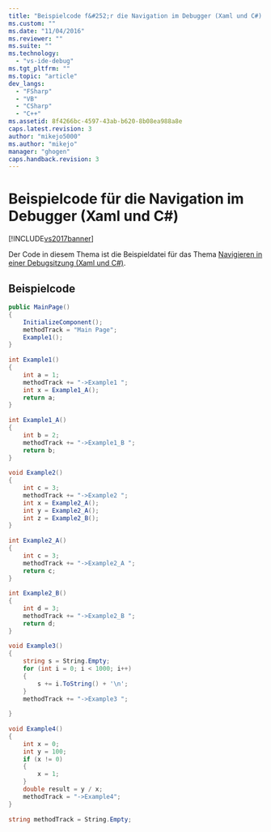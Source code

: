 ```yaml
---
title: "Beispielcode f&#252;r die Navigation im Debugger (Xaml und C#) | Microsoft Docs"
ms.custom: ""
ms.date: "11/04/2016"
ms.reviewer: ""
ms.suite: ""
ms.technology: 
  - "vs-ide-debug"
ms.tgt_pltfrm: ""
ms.topic: "article"
dev_langs: 
  - "FSharp"
  - "VB"
  - "CSharp"
  - "C++"
ms.assetid: 8f4266bc-4597-43ab-b620-8b08ea988a8e
caps.latest.revision: 3
author: "mikejo5000"
ms.author: "mikejo"
manager: "ghogen"
caps.handback.revision: 3
---
```

# Beispielcode f&#252;r die Navigation im Debugger (Xaml und C#)
[!INCLUDE[vs2017banner](../code-quality/includes/vs2017banner.md)]

Der Code in diesem Thema ist die Beispieldatei für das Thema [Navigieren in einer Debugsitzung \(Xaml und C\#\)](../debugger/navigate-a-debugging-session-in-visual-studio-xaml-and-csharp.md).  
  
## Beispielcode  
  
```c#  
public MainPage()  
{  
    InitializeComponent();  
    methodTrack = "Main Page";             
    Example1();  
}  
  
int Example1()  
{  
    int a = 1;  
    methodTrack += "->Example1 ";  
    int x = Example1_A();  
    return a;  
}  
  
int Example1_A()  
{  
    int b = 2;  
    methodTrack += "->Example1_B ";  
    return b;  
}  
  
void Example2()  
{  
    int c = 3;  
    methodTrack += "->Example2 ";  
    int x = Example2_A();  
    int y = Example2_A();  
    int z = Example2_B();  
}  
  
int Example2_A()  
{  
    int c = 3;  
    methodTrack += "->Example2_A ";  
    return c;  
}  
  
int Example2_B()  
{  
    int d = 3;  
    methodTrack += "->Example2_B ";  
    return d;  
}  
  
void Example3()  
{  
    string s = String.Empty;  
    for (int i = 0; i < 1000; i++)  
    {  
        s += i.ToString() + '\n';  
    }  
    methodTrack += "->Example3 ";  
  
}  
  
void Example4()  
{  
    int x = 0;  
    int y = 100;  
    if (x != 0)  
    {  
        x = 1;  
    }  
    double result = y / x;  
    methodTrack = "->Example4";  
}  
  
string methodTrack = String.Empty;  
  
```